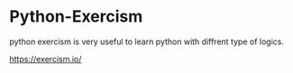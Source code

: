 # Python-Exercism

python exercism is very useful to learn python with diffrent type of logics.

https://exercism.io/
